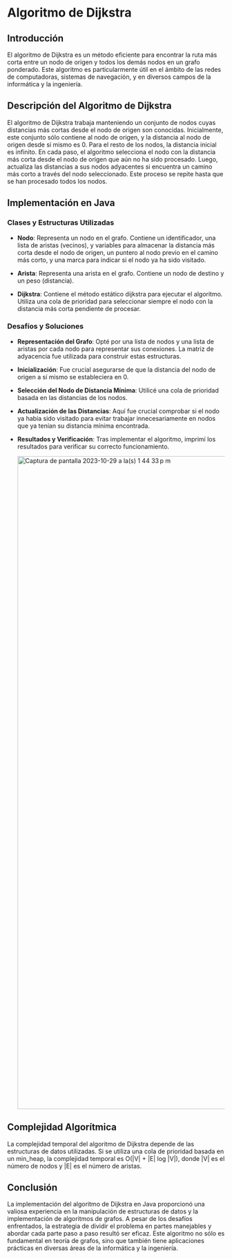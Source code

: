 # Algoritmo de Dijkstra

## Introducción
El algoritmo de Dijkstra es un método eficiente para encontrar la ruta más corta entre un nodo de origen y todos los demás nodos en un grafo ponderado. Este algoritmo es particularmente útil en el ámbito de las redes de computadoras, sistemas de navegación, y en diversos campos de la informática y la ingeniería.

## Descripción del Algoritmo de Dijkstra
El algoritmo de Dijkstra trabaja manteniendo un conjunto de nodos cuyas distancias más cortas desde el nodo de origen son conocidas. Inicialmente, este conjunto sólo contiene al nodo de origen, y la distancia al nodo de origen desde sí mismo es 0. Para el resto de los nodos, la distancia inicial es infinito. En cada paso, el algoritmo selecciona el nodo con la distancia más corta desde el nodo de origen que aún no ha sido procesado. Luego, actualiza las distancias a sus nodos adyacentes si encuentra un camino más corto a través del nodo seleccionado. Este proceso se repite hasta que se han procesado todos los nodos.

## Implementación en Java
### Clases y Estructuras Utilizadas
- **Nodo**: Representa un nodo en el grafo. Contiene un identificador, una lista de aristas (vecinos), y variables para almacenar la distancia más corta desde el nodo de origen, un puntero al nodo previo en el camino más corto, y una marca para indicar si el nodo ya ha sido visitado.
  
- **Arista**: Representa una arista en el grafo. Contiene un nodo de destino y un peso (distancia).
  
- **Dijkstra**: Contiene el método estático dijkstra para ejecutar el algoritmo. Utiliza una cola de prioridad para seleccionar siempre el nodo con la distancia más corta pendiente de procesar.

### Desafíos y Soluciones
- **Representación del Grafo**: Opté por una lista de nodos y una lista de aristas por cada nodo para representar sus conexiones. La matriz de adyacencia fue utilizada para construir estas estructuras.
  
- **Inicialización**: Fue crucial asegurarse de que la distancia del nodo de origen a sí mismo se estableciera en 0.
  
- **Selección del Nodo de Distancia Mínima**: Utilicé una cola de prioridad basada en las distancias de los nodos. 
  
- **Actualización de las Distancias**: Aquí fue crucial comprobar si el nodo ya había sido visitado para evitar trabajar innecesariamente en nodos que ya tenían su distancia mínima encontrada.
  
- **Resultados y Verificación**: Tras implementar el algoritmo, imprimí los resultados para verificar su correcto funcionamiento.


  <img width="1512" alt="Captura de pantalla 2023-10-29 a la(s) 1 44 33 p m" src="https://github.com/annlima/DijkstraAlgorithm/assets/89811870/e9309c2c-5830-4afd-9830-1402ac890dc5">

## Complejidad Algorítmica
La complejidad temporal del algoritmo de Dijkstra depende de las estructuras de datos utilizadas. Si se utiliza una cola de prioridad basada en un min_heap, la complejidad temporal es O(|V| + |E| log |V|), donde |V| es el número de nodos y |E| es el número de aristas.

## Conclusión
La implementación del algoritmo de Dijkstra en Java proporcionó una valiosa experiencia en la manipulación de estructuras de datos y la implementación de algoritmos de grafos. A pesar de los desafíos enfrentados, la estrategia de dividir el problema en partes manejables y abordar cada parte paso a paso resultó ser eficaz. Este algoritmo no sólo es fundamental en teoría de grafos, sino que también tiene aplicaciones prácticas en diversas áreas de la informática y la ingeniería.

